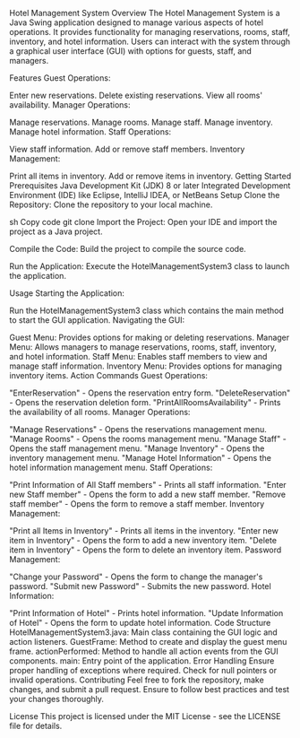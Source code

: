 Hotel Management System
Overview
The Hotel Management System is a Java Swing application designed to manage various aspects of hotel operations. It provides functionality for managing reservations, rooms, staff, inventory, and hotel information. Users can interact with the system through a graphical user interface (GUI) with options for guests, staff, and managers.

Features
Guest Operations:

Enter new reservations.
Delete existing reservations.
View all rooms' availability.
Manager Operations:

Manage reservations.
Manage rooms.
Manage staff.
Manage inventory.
Manage hotel information.
Staff Operations:

View staff information.
Add or remove staff members.
Inventory Management:

Print all items in inventory.
Add or remove items in inventory.
Getting Started
Prerequisites
Java Development Kit (JDK) 8 or later
Integrated Development Environment (IDE) like Eclipse, IntelliJ IDEA, or NetBeans
Setup
Clone the Repository: Clone the repository to your local machine.

sh
Copy code
git clone <repository-url>
Import the Project: Open your IDE and import the project as a Java project.

Compile the Code: Build the project to compile the source code.

Run the Application: Execute the HotelManagementSystem3 class to launch the application.

Usage
Starting the Application:

Run the HotelManagementSystem3 class which contains the main method to start the GUI application.
Navigating the GUI:

Guest Menu: Provides options for making or deleting reservations.
Manager Menu: Allows managers to manage reservations, rooms, staff, inventory, and hotel information.
Staff Menu: Enables staff members to view and manage staff information.
Inventory Menu: Provides options for managing inventory items.
Action Commands
Guest Operations:

"EnterReservation" - Opens the reservation entry form.
"DeleteReservation" - Opens the reservation deletion form.
"PrintAllRoomsAvailability" - Prints the availability of all rooms.
Manager Operations:

"Manage Reservations" - Opens the reservations management menu.
"Manage Rooms" - Opens the rooms management menu.
"Manage Staff" - Opens the staff management menu.
"Manage Inventory" - Opens the inventory management menu.
"Manage Hotel Information" - Opens the hotel information management menu.
Staff Operations:

"Print Information of All Staff members" - Prints all staff information.
"Enter new Staff member" - Opens the form to add a new staff member.
"Remove staff member" - Opens the form to remove a staff member.
Inventory Management:

"Print all Items in Inventory" - Prints all items in the inventory.
"Enter new item in Inventory" - Opens the form to add a new inventory item.
"Delete item in Inventory" - Opens the form to delete an inventory item.
Password Management:

"Change your Password" - Opens the form to change the manager's password.
"Submit new Password" - Submits the new password.
Hotel Information:

"Print Information of Hotel" - Prints hotel information.
"Update Information of Hotel" - Opens the form to update hotel information.
Code Structure
HotelManagementSystem3.java: Main class containing the GUI logic and action listeners.
GuestFrame: Method to create and display the guest menu frame.
actionPerformed: Method to handle all action events from the GUI components.
main: Entry point of the application.
Error Handling
Ensure proper handling of exceptions where required.
Check for null pointers or invalid operations.
Contributing
Feel free to fork the repository, make changes, and submit a pull request. Ensure to follow best practices and test your changes thoroughly.

License
This project is licensed under the MIT License - see the LICENSE file for details.

